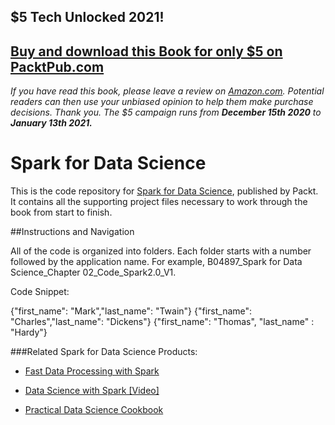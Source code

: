## $5 Tech Unlocked 2021!
[Buy and download this Book for only $5 on PacktPub.com](https://www.packtpub.com/product/spark-for-data-science/9781785885655)
-----
*If you have read this book, please leave a review on [Amazon.com](https://www.amazon.com/gp/product/1785885650).     Potential readers can then use your unbiased opinion to help them make purchase decisions. Thank you. The $5 campaign         runs from __December 15th 2020__ to __January 13th 2021.__*

# Spark for Data Science

This is the code repository for [Spark for Data Science](https://www.packtpub.com/big-data-and-business-intelligence/spark-data-science?utm_source=github&utm_medium=repository&utm_content=9781785885655), published by Packt. It contains all the supporting project files necessary to work through the book from start to finish. 

##Instructions and Navigation

All of the code is organized into folders. Each folder starts with a number followed by the application name. For example, B04897_Spark for Data Science_Chapter 02_Code_Spark2.0_V1.

Code Snippet:

{"first_name": "Mark","last_name": "Twain"}
{"first_name": "Charles","last_name": "Dickens"}
{"first_name": "Thomas", "last_name" : "Hardy"}

###Related Spark for Data Science Products:

 
  * [Fast Data Processing with Spark](https://www.packtpub.com/big-data-and-business-intelligence/fast-data-processing-spark?utm_source=github&utm_medium=repository&utm_content=9781782167068) 
 
  * [Data Science with Spark [Video]](https://www.packtpub.com/big-data-and-business-intelligence/data-science-spark-video?utm_source=github&utm_medium=repository&utm_content=9781786467935)
 
  * [Practical Data Science Cookbook](https://www.packtpub.com/big-data-and-business-intelligence/practical-data-science-cookbook?utm_source=github&utm_medium=repository&utm_content=9781783980246)



